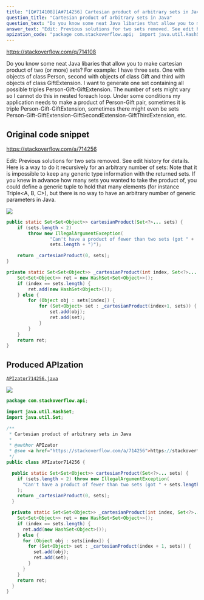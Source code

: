 ```yaml
---
title: "[Q#714108][A#714256] Cartesian product of arbitrary sets in Java"
question_title: "Cartesian product of arbitrary sets in Java"
question_text: "Do you know some neat Java libaries that allow you to make cartesian product of two (or more) sets? For example: I have three sets. One with objects of class Person, second with objects of class Gift and third with objects of class GiftExtension. I want to generate one set containing all possible triples Person-Gift-GiftExtension. The number of sets might vary so I cannot do this in nested foreach loop.  Under some conditions my application needs to make a product of Person-Gift pair, sometimes it is triple Person-Gift-GiftExtension, sometimes there might even be sets Person-Gift-GiftExtension-GiftSecondExtension-GiftThirdExtension, etc."
answer_text: "Edit: Previous solutions for two sets removed. See edit history for details. Here is a way to do it recursively for an arbitrary number of sets: Note that it is impossible to keep any generic type information with the returned sets. If you knew in advance how many sets you wanted to take the product of, you could define a generic tuple to hold that many elements (for instance Triple<A, B, C>), but there is no way to have an arbitrary number of generic parameters in Java."
apization_code: "package com.stackoverflow.api;  import java.util.HashSet; import java.util.Set;  /**  * Cartesian product of arbitrary sets in Java  *  * @author APIzator  * @see <a href=\"https://stackoverflow.com/a/714256\">https://stackoverflow.com/a/714256</a>  */ public class APIzator714256 {    public static Set<Set<Object>> cartesianProduct(Set<?>... sets) {     if (sets.length < 2) throw new IllegalArgumentException(       \"Can't have a product of fewer than two sets (got \" + sets.length + \")\"     );     return _cartesianProduct(0, sets);   }    private static Set<Set<Object>> _cartesianProduct(int index, Set<?>... sets) {     Set<Set<Object>> ret = new HashSet<Set<Object>>();     if (index == sets.length) {       ret.add(new HashSet<Object>());     } else {       for (Object obj : sets[index]) {         for (Set<Object> set : _cartesianProduct(index + 1, sets)) {           set.add(obj);           ret.add(set);         }       }     }     return ret;   } }"
---
```


https://stackoverflow.com/q/714108

Do you know some neat Java libaries that allow you to make cartesian product of two (or more) sets?
For example: I have three sets. One with objects of class Person, second with objects of class Gift and third with objects of class GiftExtension.
I want to generate one set containing all possible triples Person-Gift-GiftExtension.
The number of sets might vary so I cannot do this in nested foreach loop. 
Under some conditions my application needs to make a product of Person-Gift pair, sometimes it is triple Person-Gift-GiftExtension, sometimes there might even be sets Person-Gift-GiftExtension-GiftSecondExtension-GiftThirdExtension, etc.



## Original code snippet

https://stackoverflow.com/a/714256

Edit: Previous solutions for two sets removed. See edit history for details.
Here is a way to do it recursively for an arbitrary number of sets:
Note that it is impossible to keep any generic type information with the returned sets. If you knew in advance how many sets you wanted to take the product of, you could define a generic tuple to hold that many elements (for instance Triple&lt;A, B, C&gt;), but there is no way to have an arbitrary number of generic parameters in Java.

<div class="code-logo"><img src="/stackoverflow.png" /></div>

```java
public static Set<Set<Object>> cartesianProduct(Set<?>... sets) {
    if (sets.length < 2)
        throw new IllegalArgumentException(
                "Can't have a product of fewer than two sets (got " +
                sets.length + ")");

    return _cartesianProduct(0, sets);
}

private static Set<Set<Object>> _cartesianProduct(int index, Set<?>... sets) {
    Set<Set<Object>> ret = new HashSet<Set<Object>>();
    if (index == sets.length) {
        ret.add(new HashSet<Object>());
    } else {
        for (Object obj : sets[index]) {
            for (Set<Object> set : _cartesianProduct(index+1, sets)) {
                set.add(obj);
                ret.add(set);
            }
        }
    }
    return ret;
}
```

## Produced APIzation

[`APIzator714256.java`](https://github.com/blind-papers/apization-temp-data/raw/main/search/APIzator714256.java)

<div class="code-logo"><img src="/apizator.png" /></div>

```java
package com.stackoverflow.api;

import java.util.HashSet;
import java.util.Set;

/**
 * Cartesian product of arbitrary sets in Java
 *
 * @author APIzator
 * @see <a href="https://stackoverflow.com/a/714256">https://stackoverflow.com/a/714256</a>
 */
public class APIzator714256 {

  public static Set<Set<Object>> cartesianProduct(Set<?>... sets) {
    if (sets.length < 2) throw new IllegalArgumentException(
      "Can't have a product of fewer than two sets (got " + sets.length + ")"
    );
    return _cartesianProduct(0, sets);
  }

  private static Set<Set<Object>> _cartesianProduct(int index, Set<?>... sets) {
    Set<Set<Object>> ret = new HashSet<Set<Object>>();
    if (index == sets.length) {
      ret.add(new HashSet<Object>());
    } else {
      for (Object obj : sets[index]) {
        for (Set<Object> set : _cartesianProduct(index + 1, sets)) {
          set.add(obj);
          ret.add(set);
        }
      }
    }
    return ret;
  }
}

```